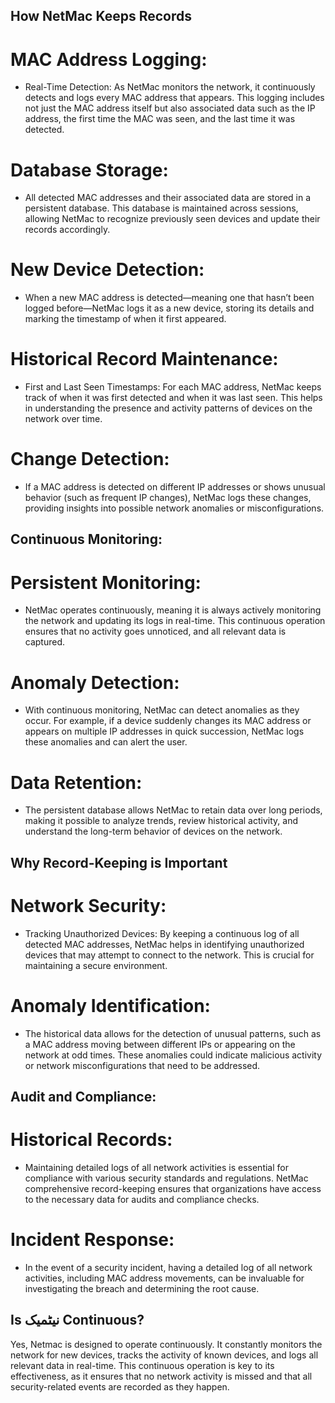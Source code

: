 ## How NetMac Keeps Records

# MAC Address Logging:
- Real-Time Detection: As NetMac monitors the network, it continuously detects and logs every MAC address that appears. This logging includes not just the MAC address itself but also associated data such as the IP address, the first time the MAC was seen, and the last time it was detected.

# Database Storage: 
- All detected MAC addresses and their associated data are stored in a persistent database. This database is maintained across sessions, allowing NetMac to recognize previously seen devices and update their records accordingly.

# New Device Detection:
- When a new MAC address is detected—meaning one that hasn’t been logged before—NetMac logs it as a new device, storing its details and marking the timestamp of when it first appeared.

# Historical Record Maintenance:
- First and Last Seen Timestamps: For each MAC address, NetMac keeps track of when it was first detected and when it was last seen. This helps in understanding the presence and activity patterns of devices on the network over time.

# Change Detection: 
- If a MAC address is detected on different IP addresses or shows unusual behavior (such as frequent IP changes), NetMac logs these changes, providing insights into possible network anomalies or misconfigurations.

## Continuous Monitoring:

# Persistent Monitoring: 
- NetMac operates continuously, meaning it is always actively monitoring the network and updating its logs in real-time. This continuous operation ensures that no activity goes unnoticed, and all relevant data is captured.

# Anomaly Detection:
- With continuous monitoring, NetMac can detect anomalies as they occur. For example, if a device suddenly changes its MAC address or appears on multiple IP addresses in quick succession, NetMac logs these anomalies and can alert the user.

# Data Retention: 
- The persistent database allows NetMac to retain data over long periods, making it possible to analyze trends, review historical activity, and understand the long-term behavior of devices on the network.

## Why Record-Keeping is Important

# Network Security:
- Tracking Unauthorized Devices: By keeping a continuous log of all detected MAC addresses, NetMac helps in identifying unauthorized devices that may attempt to connect to the network. This is crucial for maintaining a secure environment.

# Anomaly Identification:
- The historical data allows for the detection of unusual patterns, such as a MAC address moving between different IPs or appearing on the network at odd times. These anomalies could indicate malicious activity or network misconfigurations that need to be addressed.

## Audit and Compliance:

# Historical Records: 
- Maintaining detailed logs of all network activities is essential for compliance with various security standards and regulations. NetMac comprehensive record-keeping ensures that organizations have access to the necessary data for audits and compliance checks.

# Incident Response: 
- In the event of a security incident, having a detailed log of all network activities, including MAC address movements, can be invaluable for investigating the breach and determining the root cause.


## Is نیٹمیک Continuous?
Yes, Netmac is designed to operate continuously. It constantly monitors the network for new devices, tracks the activity of known devices, and logs all relevant data in real-time. This continuous operation is key to its effectiveness, as it ensures that no network activity is missed and that all security-related events are recorded as they happen.


